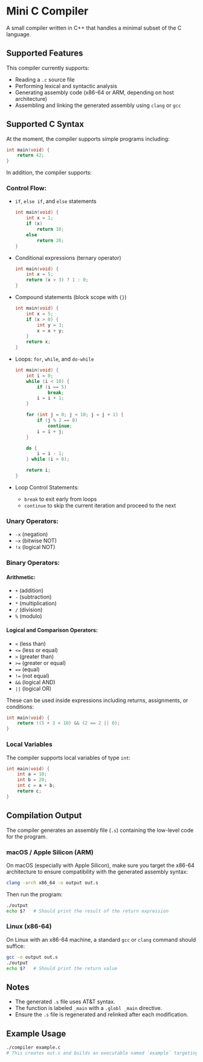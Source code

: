 # Mini C Compiler

A small compiler written in C++ that handles a minimal subset of the C language.

## Supported Features

This compiler currently supports:

- Reading a `.c` source file
- Performing lexical and syntactic analysis
- Generating assembly code (x86-64 or ARM, depending on host architecture)
- Assembling and linking the generated assembly using `clang` or `gcc`

## Supported C Syntax

At the moment, the compiler supports simple programs including:

```c
int main(void) {
    return 42;
}
```

In addition, the compiler supports:

### Control Flow:
- `if`, `else if`, and `else` statements  
  ```c
  int main(void) {
      int x = 1;
      if (x)
          return 10;
      else
          return 20;
  }
  ```

- Conditional expressions (ternary operator)  
  ```c
  int main(void) {
      int x = 5;
      return (x > 3) ? 1 : 0;
  }
  ```

- Compound statements (block scope with `{}`)  
  ```c
  int main(void) {
      int x = 5;
      if (x > 0) {
          int y = 3;
          x = x + y;
      }
      return x;
  }
  ```

- Loops: `for`, `while`, and `do-while`
  ```c
  int main(void) {
      int i = 0;
      while (i < 10) {
          if (i == 5)
              break;
          i = i + 1;
      }

      for (int j = 0; j < 10; j = j + 1) {
          if (j % 2 == 0)
              continue;
          i = i + j;
      }

      do {
          i = i - 1;
      } while (i > 0);

      return i;
  }
  ```

- Loop Control Statements:
  - `break` to exit early from loops
  - `continue` to skip the current iteration and proceed to the next

### Unary Operators:
- `-x` (negation)
- `~x` (bitwise NOT)
- `!x` (logical NOT)

### Binary Operators:

#### Arithmetic:
- `+` (addition)
- `-` (subtraction)
- `*` (multiplication)
- `/` (division)
- `%` (modulo)

#### Logical and Comparison Operators:
- `<` (less than)
- `<=` (less or equal)
- `>` (greater than)
- `>=` (greater or equal)
- `==` (equal)
- `!=` (not equal)
- `&&` (logical AND)
- `||` (logical OR)

These can be used inside expressions including returns, assignments, or conditions:

```c
int main(void) {
    return !(5 + 3 < 10) && (2 == 2 || 0);
}
```

### Local Variables

The compiler supports local variables of type `int`:

```c
int main(void) {
    int a = 10;
    int b = 20;
    int c = a + b;
    return c;
}
```

## Compilation Output

The compiler generates an assembly file (`.s`) containing the low-level code for the program.

### macOS / Apple Silicon (ARM)

On macOS (especially with Apple Silicon), make sure you target the x86-64 architecture to ensure compatibility with the generated assembly syntax:

```bash
clang -arch x86_64 -o output out.s
```

Then run the program:

```bash
./output
echo $?   # Should print the result of the return expression
```

### Linux (x86-64)

On Linux with an x86-64 machine, a standard `gcc` or `clang` command should suffice:

```bash
gcc -o output out.s
./output
echo $?   # Should print the return value
```

## Notes

- The generated `.s` file uses AT&T syntax.
- The function is labeled `_main` with a `.globl _main` directive.
- Ensure the `.s` file is regenerated and relinked after each modification.

## Example Usage

```bash
./compiler example.c
# This creates out.s and builds an executable named `example` targeting x86_64
```
